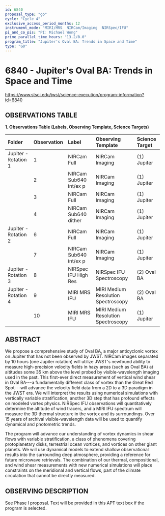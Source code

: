 ```yaml
---
id: 6840
proposal_type: "go"
cycle: "Cycle 4"
exclusive_access_period_months: 12
instrument_mode: "MIRI/MRS  NIRCam/Imaging  NIRSpec/IFU"
pi_and_co_pis: "PI: Michael Wong"
prime_parallel_time_hours: "13.2/0.0"
program_title: "Jupiter's Oval BA: Trends in Space and Time"
type: "GO"
---
```

# 6840 - Jupiter's Oval BA: Trends in Space and Time
https://www.stsci.edu/jwst/science-execution/program-information?id=6840
## OBSERVATIONS TABLE
**1. Observations Table (Labels, Observing Template, Science Targets)**

| Folder                | Observation | Label                       | Observing Template                     | Science Target       |
| :-------------------- | :---------- | :-------------------------- | :------------------------------------- | :------------------- |
| Jupiter - Rotation 1  | 1           | NIRCam Full                 | NIRCam Imaging                         | (1) Jupiter          |
|                       | 2           | NIRCam Sub640 int/ex p      | NIRCam Imaging                         | (1) Jupiter          |
|                       | 3           | NIRCam Full                 | NIRCam Imaging                         | (1) Jupiter          |
|                       | 4           | NIRCam Sub640 dither        | NIRCam Imaging                         | (1) Jupiter          |
| Jupiter - Rotation 2  | 6           | NIRCam Full                 | NIRCam Imaging                         | (1) Jupiter          |
|                       | 7           | NIRCam Sub640 int/ex p      | NIRCam Imaging                         | (1) Jupiter          |
| Jupiter - Rotation 3  | 8           | NIRSpec IFU High Res        | NIRSpec IFU Spectroscopy               | (2) Oval BA          |
| Jupiter - Rotation 4  | 9           | MIRI MRS IFU                | MIRI Medium Resolution Spectroscopy    | (2) Oval BA          |
|                       | 10          | MIRI MRS IFU                | MIRI Medium Resolution Spectroscopy    | (1) Jupiter          |

## ABSTRACT

We propose a comprehensive study of Oval BA, a major anticyclonic vortex on Jupiter that has not been observed by JWST. NIRCam images separated by 10 hours (one Jupiter rotation) will utilize JWST's newfound ability to measure high-precision velocity fields in hazy areas (such as Oval BA) at altitudes some 35 km above the level probed by visible-wavelength imaging used in the past. This first-ever direct measurement of vertical wind shear in Oval BA---a fundamentally different class of vortex than the Great Red Spot---will advance the velocity field data from a 2D to a 3D paradigm in the JWST era. We will interpret the results using numerical simulations with vertically variable stratification, another 3D step that has profound effects on modeled vortex physics. NIRSpec IFU observations will quantitatively determine the altitude of wind tracers, and a MIRI IFU spectrum will measure the 3D thermal structure in the vortex and its surroundings. Over 15 years of archival visible-wavelength data will be used to quantify dynamical and photometric trends.

The program will advance our understanding of vortex dynamics in shear flows with variable stratification, a class of phenomena covering protoplanetary disks, terrestrial ocean vortices, and vortices on other giant planets. We will use dynamical models to extend shallow observational results into the surrounding deep atmosphere, providing a reference for future microwave retrievals. The combination of our thermal, compositional, and wind shear measurements with new numerical simulations will place constraints on the meridional and vertical flows, part of the climate circulation that cannot be directly measured.

## OBSERVING DESCRIPTION

See Phase I proposal. Text will be provided in this APT text box if the program is selected.